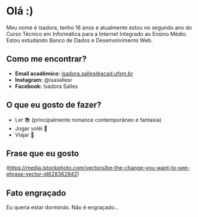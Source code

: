 # Olá :)

Meu nome é Isadora, tenho 16 anos e atualmente estou no segundo ano do Curso Técnico em Informática para a Internet Integrado ao Ensino Médio. 
Estou estudando Banco de Dados e Desenvolvimento Web.

## Como me encontrar?
- **Email acadêmico:** isadora.salles@acad.ufsm.br
- **Instagram:** @isasallesr
- **Facebook:** Isadora Salles 

## O que eu gosto de fazer?
- Ler 📚 (principalmente romance contemporâneo e fantasia)
- Jogar volêi 🏐 
- Viajar 🚗

## Frase que eu gosto
(https://media.istockphoto.com/vectors/be-the-change-you-want-to-see-phrase-vector-id628362842)

## Fato engraçado
Eu queria estar dormindo. Não é engraçado...

